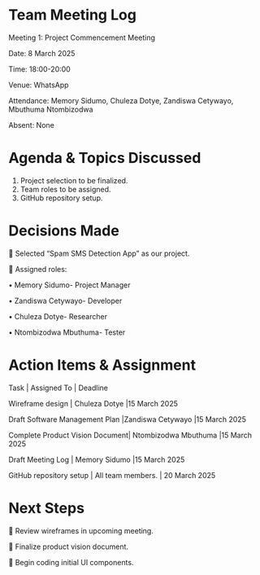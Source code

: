 # Team Meeting Log

Meeting 1: Project Commencement Meeting

Date: 8 March 2025

Time: 18:00-20:00

Venue: WhatsApp

Attendance: Memory Sidumo, Chuleza Dotye, Zandiswa Cetywayo, Mbuthuma Ntombizodwa

Absent: None

# Agenda & Topics Discussed

1.	Project selection to be finalized.
2.	Team roles to be assigned.
3.	GitHub repository setup.

# Decisions Made

	Selected “Spam SMS Detection App” as our project.

	Assigned roles:

•	Memory Sidumo- Project Manager

•	Zandiswa Cetywayo- Developer

•	Chuleza Dotye- Researcher

•	Ntombizodwa Mbuthuma- Tester

# Action Items & Assignment
Task	                          |    Assigned To	     | Deadline

Wireframe design                |	Chuleza Dotye	       |15 March 2025

Draft Software  Management Plan |Zandiswa Cetywayo     |15 March 2025

Complete Product Vision Document|	Ntombizodwa Mbuthuma |15 March 2025

Draft Meeting Log               |	Memory Sidumo	        |15 March 2025

GitHub repository setup        | All team members.      | 20 March 2025

# Next Steps

	Review wireframes in upcoming meeting.

	Finalize product vision document.

	Begin coding initial UI components.


